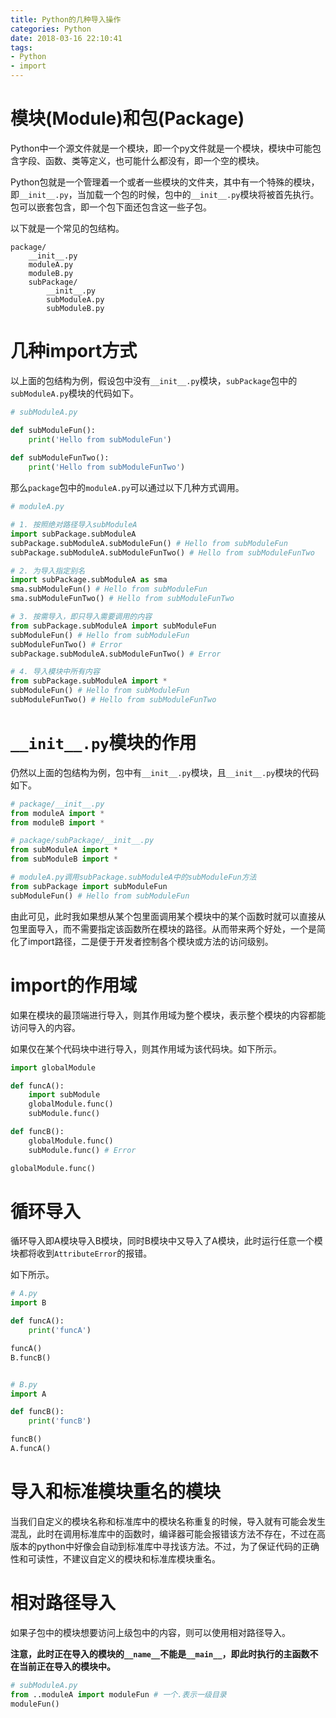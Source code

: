 ```yaml
---
title: Python的几种导入操作
categories: Python
date: 2018-03-16 22:10:41
tags:
- Python
- import
---
```

# 模块(Module)和包(Package)

Python中一个源文件就是一个模块，即一个py文件就是一个模块，模块中可能包含字段、函数、类等定义，也可能什么都没有，即一个空的模块。

Python包就是一个管理着一个或者一些模块的文件夹，其中有一个特殊的模块，即`__init__.py`，当加载一个包的时候，包中的`__init__.py`模块将被首先执行。包可以嵌套包含，即一个包下面还包含这一些子包。

以下就是一个常见的包结构。

```
package/
    __init__.py
    moduleA.py
    moduleB.py
    subPackage/
        __init__.py
        subModuleA.py
        subModuleB.py
```

# 几种import方式

以上面的包结构为例，假设包中没有`__init__.py`模块，`subPackage`包中的`subModuleA.py`模块的代码如下。
```python
# subModuleA.py

def subModuleFun():
    print('Hello from subModuleFun')
    
def subModuleFunTwo():
    print('Hello from subModuleFunTwo')
```

那么`package`包中的`moduleA.py`可以通过以下几种方式调用。
```python
# moduleA.py

# 1. 按照绝对路径导入subModuleA
import subPackage.subModuleA
subPackage.subModuleA.subModuleFun() # Hello from subModuleFun
subPackage.subModuleA.subModuleFunTwo() # Hello from subModuleFunTwo

# 2. 为导入指定别名
import subPackage.subModuleA as sma
sma.subModuleFun() # Hello from subModuleFun
sma.subModuleFunTwo() # Hello from subModuleFunTwo

# 3. 按需导入，即只导入需要调用的内容
from subPackage.subModuleA import subModuleFun
subModuleFun() # Hello from subModuleFun
subModuleFunTwo() # Error
subPackage.subModuleA.subModuleFunTwo() # Error

# 4. 导入模块中所有内容
from subPackage.subModuleA import *
subModuleFun() # Hello from subModuleFun
subModuleFunTwo() # Hello from subModuleFunTwo
```

# `__init__.py`模块的作用
仍然以上面的包结构为例，包中有`__init__.py`模块，且`__init__.py`模块的代码如下。
```python
# package/__init__.py
from moduleA import *
from moduleB import *

# package/subPackage/__init__.py
from subModuleA import *
from subModuleB import *

# moduleA.py调用subPackage.subModuleA中的subModuleFun方法
from subPackage import subModuleFun
subModuleFun() # Hello from subModuleFun
```

由此可见，此时我如果想从某个包里面调用某个模块中的某个函数时就可以直接从包里面导入，而不需要指定该函数所在模块的路径。从而带来两个好处，一个是简化了import路径，二是便于开发者控制各个模块或方法的访问级别。


# import的作用域

如果在模块的最顶端进行导入，则其作用域为整个模块，表示整个模块的内容都能访问导入的内容。

如果仅在某个代码块中进行导入，则其作用域为该代码块。如下所示。

```python
import globalModule

def funcA():
    import subModule
    globalModule.func()
    subModule.func()

def funcB():
    globalModule.func()
    subModule.func() # Error

globalModule.func()
```

# 循环导入

循环导入即A模块导入B模块，同时B模块中又导入了A模块，此时运行任意一个模块都将收到`AttributeError`的报错。

如下所示。

```python
# A.py
import B

def funcA():
    print('funcA')

funcA()
B.funcB()


# B.py
import A

def funcB():
    print('funcB')

funcB()
A.funcA()
```

# 导入和标准模块重名的模块

当我们自定义的模块名称和标准库中的模块名称重复的时候，导入就有可能会发生混乱，此时在调用标准库中的函数时，编译器可能会报错该方法不存在，不过在高版本的python中好像会自动到标准库中寻找该方法。不过，为了保证代码的正确性和可读性，不建议自定义的模块和标准库模块重名。

# 相对路径导入

如果子包中的模块想要访问上级包中的内容，则可以使用相对路径导入。

**注意，此时正在导入的模块的`__name__`不能是`__main__`，即此时执行的主函数不在当前正在导入的模块中。**

```python
# subModuleA.py
from ..moduleA import moduleFun # 一个.表示一级目录
moduleFun()
```

